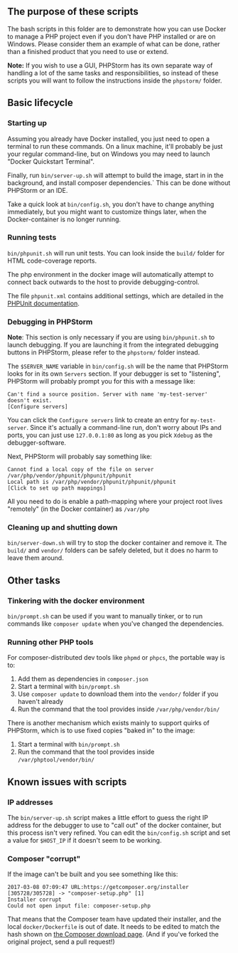 ## The purpose of these scripts

The bash scripts in this folder are to demonstrate how you can use Docker to manage a PHP project even if you don't have PHP installed or are on Windows. Please consider them an example of what can be done, rather than a finished product that you need to use or extend.

**Note:** If you wish to use a GUI, PHPStorm has its own separate way of handling a lot of the same tasks and responsibilities, so instead of these scripts you will want to follow the instructions inside the `phpstorm/` folder.

## Basic lifecycle

### Starting up

Assuming you already have Docker installed, you just need to open a terminal to run these commands. On a linux machine, it'll probably be just your regular command-line, but on Windows you may need to launch "Docker Quickstart Terminal".

Finally, run `bin/server-up.sh` will attempt to build the image,  start in in the background, and install composer dependencies.` This can be done without PHPStorm or an IDE. 

Take a quick look at `bin/config.sh`, you don't have to change anything immediately, but you might want to customize things later, when the Docker-container is no longer running.

### Running tests

`bin/phpunit.sh` will run unit tests. You can look inside the `build/` folder for HTML code-coverage reports.

The php environment in the docker image will automatically attempt to connect back outwards to the host to provide debugging-control.

The file `phpunit.xml` contains additional settings, which are detailed in the 
[PHPUnit documentation](https://phpunit.de/manual/current/en/appendixes.configuration.html). 

### Debugging in PHPStorm

**Note**: This section is only necessary if you are using `bin/phpunit.sh` to launch debugging. If you are launching it from the integrated debugging buttons in PHPStorm, please refer to the `phpstorm/` folder instead.

The `$SERVER_NAME` variable in `bin/config.sh` will be the name that PHPStorm looks for in its own `Servers`
section. If your debugger is set to "listening", PHPStorm will probably prompt you for this with a message like:

    Can't find a source position. Server with name 'my-test-server' doesn't exist.
    [Configure servers]
    
You can click the `Configure servers` link to create an entry for `my-test-server`. Since it's actually a command-line run, don't worry about IPs and ports, you can just use `127.0.0.1:80` as long as you pick `Xdebug` as the debugger-software.

Next, PHPStorm will probably say something like:

    Cannot find a local copy of the file on server /var/php/vendor/phpunit/phpunit/phpunit
    Local path is /var/php/vendor/phpunit/phpunit/phpunit
    [Click to set up path mappings]

All you need to do is enable a path-mapping where your project root lives "remotely" (in the Docker container) as `/var/php`


### Cleaning up and shutting down

`bin/server-down.sh` will try to stop the docker container and remove it. The `build/` and `vendor/` folders can be safely deleted, but it does no harm to leave them around.

## Other tasks

### Tinkering with the docker environment

`bin/prompt.sh` can be used if you want to manually tinker, or to run commands like `composer update` when you've changed the dependencies.

### Running other PHP tools 

For composer-distributed dev tools like `phpmd` or `phpcs`, the portable way is to:

1. Add them as dependencies in `composer.json`
2. Start a terminal with `bin/prompt.sh`
3. Use `composer update` to download them into the `vendor/` folder if you haven't already
4. Run the command that the tool provides inside `/var/php/vendor/bin/` 

There is another mechanism which exists mainly to support quirks of PHPStorm, which is to use fixed copies "baked in" to the image:

1. Start a terminal with `bin/prompt.sh`
2. Run the command that the tool provides inside `/var/phptool/vendor/bin/`

## Known issues with scripts

### IP addresses

The `bin/server-up.sh` script makes a little effort to guess the right IP address for the debugger to use to "call out" of the docker container, but this process isn't very refined. You can edit the `bin/config.sh` script and set a value for `$HOST_IP` if it doesn't seem to be working.

### Composer "corrupt"

If the image can't be built and you see something like this:

    2017-03-08 07:09:47 URL:https://getcomposer.org/installer [305728/305728] -> "composer-setup.php" [1]
    Installer corrupt
    Could not open input file: composer-setup.php
    
That means that the Composer team have updated their installer, and the local `docker/Dockerfile` is out of date. It needs to be edited to match the hash shown on [the Composer download page](https://getcomposer.org/download/). (And if you've forked the original project, send a pull request!) 
 